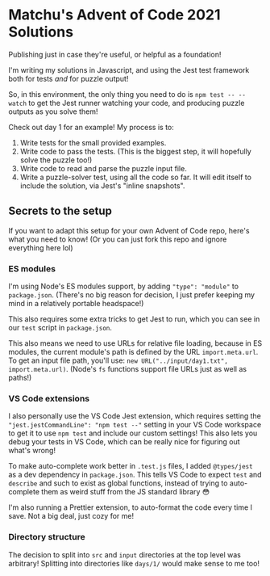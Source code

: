 # Matchu's Advent of Code 2021 Solutions

Publishing just in case they're useful, or helpful as a foundation!

I'm writing my solutions in Javascript, and using the Jest test framework both
for tests _and_ for puzzle output!

So, in this environment, the only thing you need to do is `npm test -- --watch`
to get the Jest runner watching your code, and producing puzzle outputs as you
solve them!

Check out day 1 for an example! My process is to:

1. Write tests for the small provided examples.
2. Write code to pass the tests. (This is the biggest step, it will hopefully
   solve the puzzle too!)
3. Write code to read and parse the puzzle input file.
4. Write a puzzle-solver test, using all the code so far. It will edit itself to
   include the solution, via Jest's "inline snapshots".

## Secrets to the setup

If you want to adapt this setup for your own Advent of Code repo, here's what
you need to know! (Or you can just fork this repo and ignore everything here
lol)

### ES modules

I'm using Node's ES modules support, by adding `"type": "module"` to
`package.json`. (There's no big reason for decision, I just prefer keeping my
mind in a relatively portable headspace!)

This also requires some extra tricks to get Jest to run, which you can see in
our `test` script in `package.json`.

This also means we need to use URLs for relative file loading, because in ES
modules, the current module's path is defined by the URL `import.meta.url`. To
get an input file path, you'll use:
`new URL("../input/day1.txt", import.meta.url)`. (Node's `fs` functions support
file URLs just as well as paths!)

### VS Code extensions

I also personally use the VS Code Jest extension, which requires setting the
`"jest.jestCommandLine": "npm test --"` setting in your VS Code workspace to get
it to use `npm test` and include our custom settings! This also lets you debug
your tests in VS Code, which can be really nice for figuring out what's wrong!

To make auto-complete work better in `.test.js` files, I added `@types/jest` as
a dev dependency in `package.json`. This tells VS Code to expect `test` and
`describe` and such to exist as global functions, instead of trying to
auto-complete them as weird stuff from the JS standard library 😳

I'm also running a Prettier extension, to auto-format the code every time I
save. Not a big deal, just cozy for me!

### Directory structure

The decision to split into `src` and `input` directories at the top level was
arbitrary! Splitting into directories like `days/1/` would make sense to me too!

